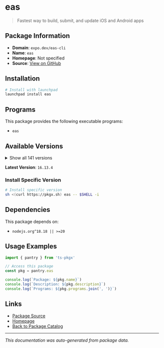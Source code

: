 # eas

> Fastest way to build, submit, and update iOS and Android apps

## Package Information

- **Domain**: `expo.dev/eas-cli`
- **Name**: `eas`
- **Homepage**: Not specified
- **Source**: [View on GitHub](https://github.com/pkgxdev/pantry/tree/main/projects/expo.dev/eas-cli/package.yml)

## Installation

```bash
# Install with launchpad
launchpad install eas
```

## Programs

This package provides the following executable programs:

- `eas`

## Available Versions

<details>
<summary>Show all 141 versions</summary>

- `16.13.4`, `16.13.3`, `16.13.2`, `16.13.1`, `16.13.0`
- `16.12.0`, `16.11.0`, `16.10.1`, `16.10.0`, `16.9.0`
- `16.8.0`, `16.7.2`, `16.7.1`, `16.7.0`, `16.6.2`
- `16.6.1`, `16.6.0`, `16.5.0`, `16.4.2`, `16.4.1`
- `16.4.0`, `16.3.3`, `16.3.2`, `16.3.1`, `16.3.0`
- `16.2.2`, `16.2.1`, `16.2.0`, `16.1.0`, `16.0.1`
- `16.0.0`, `15.0.15`, `15.0.14`, `15.0.13`, `15.0.12`
- `15.0.11`, `15.0.10`, `15.0.9`, `15.0.8`, `15.0.7`
- `15.0.6`, `15.0.5`, `15.0.4`, `15.0.3`, `15.0.2`
- `15.0.1`, `15.0.0`, `14.7.1`, `14.7.0`, `14.6.0`
- `14.5.0`, `14.4.1`, `14.4.0`, `14.3.1`, `14.3.0`
- `14.2.0`, `14.1.0`, `14.0.3`, `14.0.2`, `14.0.1`
- `14.0.0`, `13.4.2`, `13.4.1`, `13.4.0`, `13.3.0`
- `13.2.3`, `13.2.2`, `13.2.1`, `13.2.0`, `13.1.1`
- `13.1.0`, `13.0.1`, `13.0.0`, `12.6.2`, `12.6.1`
- `12.6.0`, `12.5.4`, `12.5.3`, `12.5.2`, `12.5.1`
- `12.5.0`, `12.4.1`, `12.4.0`, `12.3.0`, `12.2.0`
- `12.1.1`, `12.1.0`, `12.0.0`, `11.0.3`, `11.0.2`
- `11.0.1`, `11.0.0`, `10.2.4`, `10.2.3`, `10.2.2`
- `10.2.1`, `10.2.0`, `10.1.1`, `10.1.0`, `10.0.3`
- `10.0.2`, `10.0.1`, `10.0.0`, `9.2.0`, `9.1.0`
- `9.0.10`, `9.0.9`, `9.0.8`, `9.0.7`, `9.0.6`
- `9.0.5`, `9.0.4`, `9.0.3`, `9.0.2`, `9.0.1`
- `9.0.0`, `8.0.0`, `7.8.5`, `7.8.4`, `7.8.3`
- `7.8.2`, `7.8.1`, `7.8.0`, `7.7.0`, `7.6.2`
- `7.6.1`, `7.6.0`, `7.5.0`, `7.4.0`, `7.3.0`
- `7.2.0`, `7.1.3`, `7.1.2`, `7.1.1`, `7.1.0`
- `7.0.0`, `6.1.0`, `6.0.0`, `5.9.3`, `5.9.2`
- `5.9.1`

</details>

**Latest Version**: `16.13.4`

### Install Specific Version

```bash
# Install specific version
sh <(curl https://pkgx.sh) eas -- $SHELL -i
```

## Dependencies

This package depends on:

- `nodejs.org^18.18 || >=20`

## Usage Examples

```typescript
import { pantry } from 'ts-pkgx'

// Access this package
const pkg = pantry.eas

console.log(`Package: ${pkg.name}`)
console.log(`Description: ${pkg.description}`)
console.log(`Programs: ${pkg.programs.join(', ')}`)
```

## Links

- [Package Source](https://github.com/pkgxdev/pantry/tree/main/projects/expo.dev/eas-cli/package.yml)
- [Homepage](#)
- [Back to Package Catalog](../../../package-catalog.md)

---

*This documentation was auto-generated from package data.*
